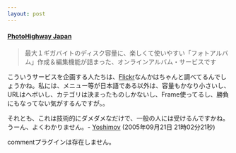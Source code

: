 ```yaml
---
layout: post
---
```

<h4><a href="http://www.photohighway.co.jp/">PhotoHighway Japan</a></h4>
<blockquote><p>最大１ギガバイトのディスク容量に、楽しくて使いやすい「フォトアルバム」作成＆編集機能が詰まった、オンラインアルバム・サービスです</p>
</blockquote>
<p>こういうサービスを企画する人たちは、<a href="http://flickr.com/">Flickr</a>なんかはちゃんと調べてるんでしょうかね。私には、メニュー等が日本語である以外は、容量もかなり小さいし、URLはヘボいし、カテゴリは決まったものしかないし、Frame使ってるし、勝負にもなってない気がするんですが。。</p>
<p>それとも、これは技術的にダメダメなだけで、一般の人には受けるんですかね。うーん、よくわかりません。- <a href="/?page=Yoshimov" class="wikipage">Yoshimov</a> (2005年09月21日 21時02分21秒)</p>
<p><span class="error">commentプラグインは存在しません。</span> </p>
